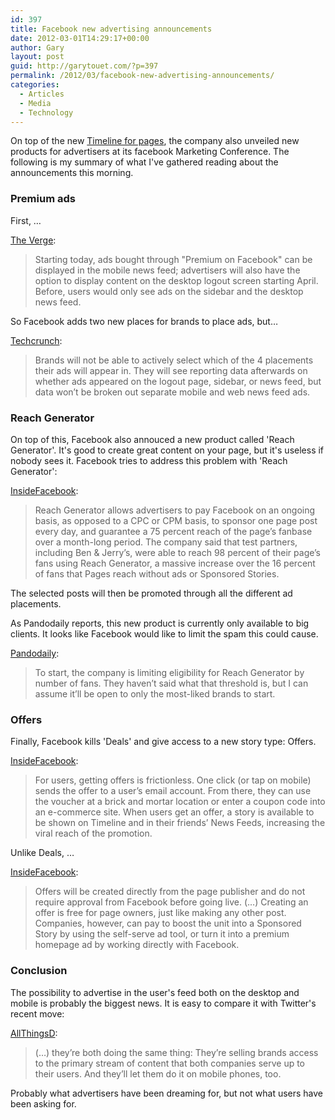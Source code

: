 ```yaml
---
id: 397
title: Facebook new advertising announcements
date: 2012-03-01T14:29:17+00:00
author: Gary
layout: post
guid: http://garytouet.com/?p=397
permalink: /2012/03/facebook-new-advertising-announcements/
categories:
  - Articles
  - Media
  - Technology
---
```

On top of the new <a href="http://garytouet.com/2012/03/facebook-timeline-brand-pages/">Timeline for pages</a>, the company also unveiled new products for advertisers at its facebook Marketing Conference. The following is my summary of what I've gathered reading about the announcements this morning.

<h3>Premium ads</h3>
First, …

<a href="http://www.theverge.com/2012/2/29/2833562/facebook-premium-ads-mobile-news-feed-logout-screen-offers">The Verge</a>:
<blockquote>Starting today, ads bought through "Premium on Facebook" can be displayed in the mobile news feed; advertisers will also have the option to display content on the desktop logout screen starting April. Before, users would only see ads on the sidebar and the desktop news feed. </blockquote>

So Facebook adds two new places for brands to place ads, but…

<a href="http://techcrunch.com/2012/02/29/facebook-reveals-reach-generator-to-turn-posts-into-mobile-news-feed-ads-and-logout-page-ads/">Techcrunch</a>: 

<blockquote>Brands will not be able to actively select which of the 4 placements their ads will appear in. They will see reporting data afterwards on whether ads appeared on the logout page, sidebar, or news feed, but data won’t be broken out separate mobile and web news feed ads.</blockquote>

<h3>Reach Generator</h3>

On top of this, Facebook also annouced a new product called 'Reach Generator'. It's good to create great content on your page, but it's useless if nobody sees it. Facebook tries to address this problem with 'Reach Generator':

<a href="http://www.insidefacebook.com/2012/02/29/facebook-introduces-new-reach-generator-packaged-advertising-solution/">InsideFacebook</a>:
<blockquote>Reach Generator allows advertisers to pay Facebook on an ongoing basis, as opposed to a CPC or CPM basis, to sponsor one page post every day, and guarantee a 75 percent reach of the page’s fanbase over a month-long period. The company said that test partners, including Ben & Jerry’s, were able to reach 98 percent of their page’s fans using Reach Generator, a massive increase over the 16 percent of fans that Pages reach without ads or Sponsored Stories.</blockquote>

The selected posts will then be promoted through all the different ad placements.

As Pandodaily reports, this new product is currently only available to big clients. It looks like Facebook would like to limit the spam this could cause.

<a href="http://pandodaily.com/2012/02/29/for-facebook-ads-its-the-little-brands-that-make-all-the-difference/">Pandodaily</a>:
<blockquote>To start, the company is limiting eligibility for Reach Generator by number of fans. They haven’t said what that threshold is, but I can assume it’ll be open to only the most-liked brands to start.</blockquote>

<h3>Offers</h3>

Finally, Facebook kills 'Deals' and give access to a new story type: Offers.

<a href="http://www.insidefacebook.com/2012/02/29/facebook-to-give-pages-new-offers-posts-scrap-check-in-deals/">InsideFacebook</a>:
<blockquote>For users, getting offers is frictionless. One click (or tap on mobile) sends the offer to a user’s email account. From there, they can use the voucher at a brick and mortar location or enter a coupon code into an e-commerce site. When users get an offer, a story is available to be shown on Timeline and in their friends’ News Feeds, increasing the viral reach of the promotion.</blockquote>

Unlike Deals, …

<a href="http://www.insidefacebook.com/2012/02/29/facebook-to-give-pages-new-offers-posts-scrap-check-in-deals/">InsideFacebook</a>:
<blockquote>Offers will be created directly from the page publisher and do not require approval from Facebook before going live.
(…)
Creating an offer is free for page owners, just like making any other post. Companies, however, can pay to boost the unit into a Sponsored Story by using the self-serve ad tool, or turn it into a premium homepage ad by working directly with Facebook.</blockquote>

<h3>Conclusion</h3>

The possibility to advertise in the user's feed both on the desktop and mobile is probably the biggest news. It is easy to compare it with Twitter's recent move:

<a href="http://allthingsd.com/20120229/facebooks-mobile-ad-plan-twitters-mobile-ad-plan/">AllThingsD</a>:
<blockquote>(…) they’re both doing the same thing: They’re selling brands access to the primary stream of content that both companies serve up to their users. And they’ll let them do it on mobile phones, too.</blockquote>

Probably what advertisers have been dreaming for, but not what users have been asking for.